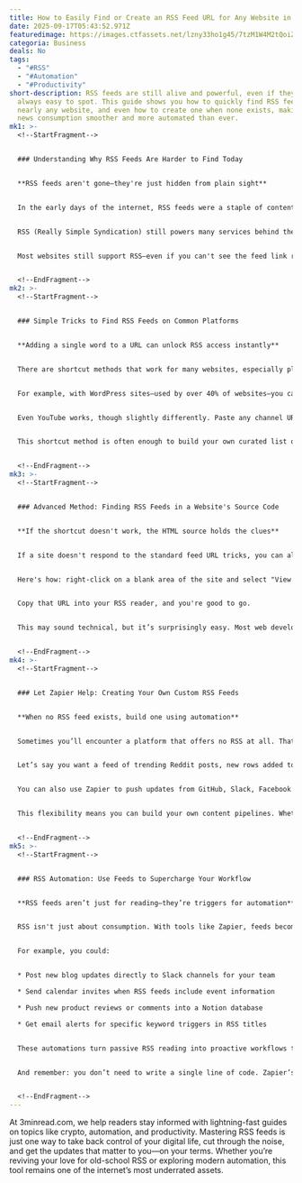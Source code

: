 ```yaml
---
title: How to Easily Find or Create an RSS Feed URL for Any Website in 2025
date: 2025-09-17T05:43:52.971Z
featuredimage: https://images.ctfassets.net/lzny33ho1g45/7tzM1W4M2tQoiZ1nU4ZutU/edd3a7571a0c40cfa5692115429e27ec/Group_12552.jpg?fm=avif&q=31&fit=thumb&w=1520&h=760
categoria: Business
deals: No
tags:
  - "#RSS"
  - "#Automation"
  - "#Productivity"
short-description: RSS feeds are still alive and powerful, even if they're not
  always easy to spot. This guide shows you how to quickly find RSS feeds on
  nearly any website, and even how to create one when none exists, making your
  news consumption smoother and more automated than ever.
mk1: >-
  <!--StartFragment-->


  ### Understanding Why RSS Feeds Are Harder to Find Today


  **RSS feeds aren't gone—they're just hidden from plain sight**


  In the early days of the internet, RSS feeds were a staple of content delivery. You'd find that familiar orange icon on nearly every blog and news site. But as social media grew and websites prioritized sleek, minimalist designs, RSS links started disappearing from menus and footers.


  RSS (Really Simple Syndication) still powers many services behind the scenes. While modern browsers no longer highlight these feeds and fewer websites actively promote them, they remain essential tools for readers who want content delivered without ads, tracking, or algorithms deciding what they should see.


  Most websites still support RSS—even if you can't see the feed link right away. Knowing how to dig these feeds out or create your own can unlock a faster, cleaner way to stay updated on the content you care about.


  <!--EndFragment-->
mk2: >-
  <!--StartFragment-->


  ### Simple Tricks to Find RSS Feeds on Common Platforms


  **Adding a single word to a URL can unlock RSS access instantly**


  There are shortcut methods that work for many websites, especially platforms that power a large portion of the web. WordPress, Medium, YouTube, Tumblr, and Blogger all follow predictable URL structures for their feeds. This means you can often get the RSS feed just by tweaking the site's URL.


  For example, with WordPress sites—used by over 40% of websites—you can typically add `/feed` at the end of any blog URL, like this: `https://example.com/feed`. For Medium, just use `/feed/` before the publication or username. Tumblr uses `/rss`, and Blogger uses `/feeds/posts/default`.


  Even YouTube works, though slightly differently. Paste any channel URL into your RSS reader, and it should work. Alternatively, there are tools and Chrome extensions that can turn subscriptions into OPML files you can import directly into your reader.


  This shortcut method is often enough to build your own curated list of RSS feeds across blogs, video platforms, and microblogs—all without needing to search or ask the site owner.


  <!--EndFragment-->
mk3: >-
  <!--StartFragment-->


  ### Advanced Method: Finding RSS Feeds in a Website's Source Code


  **If the shortcut doesn't work, the HTML source holds the clues**


  If a site doesn't respond to the standard feed URL tricks, you can always look under the hood. By viewing the source code of a web page, you can often uncover the hidden RSS link that browsers used to highlight automatically.


  Here's how: right-click on a blank area of the site and select "View Page Source." Use Ctrl+F or Command+F to search for keywords like `rss`, `atom`, or even `xml`. You're looking for a `<link>` tag that points to an `.xml` file or something with `type="application/rss+xml"`.


  Copy that URL into your RSS reader, and you're good to go.


  This may sound technical, but it’s surprisingly easy. Most web developers still include these tags for syndication purposes, even if the front-end site doesn’t advertise the RSS feed anymore. It's a reliable, old-school method for finding hidden gems on the web.


  <!--EndFragment-->
mk4: >-
  <!--StartFragment-->


  ### Let Zapier Help: Creating Your Own Custom RSS Feeds


  **When no RSS feed exists, build one using automation**


  Sometimes you’ll encounter a platform that offers no RSS at all. That’s where Zapier comes in. Zapier’s automation tools let you generate your own RSS feed from virtually any app or data source—perfect for power users and productivity junkies.


  Let’s say you want a feed of trending Reddit posts, new rows added to a Google Sheet, or new files in your Google Drive. Zapier allows you to create a custom automation ("Zap") that sends those updates directly into an RSS feed you can subscribe to.


  You can also use Zapier to push updates from GitHub, Slack, Facebook Pages, Instagram, Google Docs, and more. Each time something happens in those apps—like a new commit, message, or post—it automatically generates an RSS item.


  This flexibility means you can build your own content pipelines. Whether it’s aggregating job listings, monitoring mentions of your brand, or tracking changes in a spreadsheet, custom RSS feeds give you control over the information flow.


  <!--EndFragment-->
mk5: >-
  <!--StartFragment-->


  ### RSS Automation: Use Feeds to Supercharge Your Workflow


  **RSS feeds aren’t just for reading—they’re triggers for automation**


  RSS isn't just about consumption. With tools like Zapier, feeds become triggers for powerful workflows. You can turn any RSS update into an email, a Slack message, a calendar alert, or even a social media post.


  For example, you could:


  * Post new blog updates directly to Slack channels for your team

  * Send calendar invites when RSS feeds include event information

  * Push new product reviews or comments into a Notion database

  * Get email alerts for specific keyword triggers in RSS titles


  These automations turn passive RSS reading into proactive workflows that save time and keep you updated in real-time. Whether you're a digital marketer, developer, researcher, or content creator, RSS feeds combined with automation can be a game-changer.


  And remember: you don’t need to write a single line of code. Zapier’s drag-and-drop interface makes it easy to set these up in minutes. It’s a scalable, set-it-and-forget-it system for handling content like a pro.


  <!--EndFragment-->
---
```

<!--StartFragment-->

At 3minread.com, we help readers stay informed with lightning-fast guides on topics like crypto, automation, and productivity. Mastering RSS feeds is just one way to take back control of your digital life, cut through the noise, and get the updates that matter to you—on your terms. Whether you’re reviving your love for old-school RSS or exploring modern automation, this tool remains one of the internet’s most underrated assets.

<!--EndFragment-->